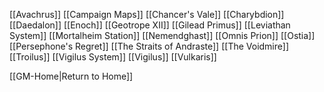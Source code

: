 [[Avachrus]]
[[Campaign Maps]]
[[Chancer's Vale]]
[[Charybdion]]
[[Daedalon]]
[[Enoch]]
[[Geotrope XII]]
[[Gilead Primus]]
[[Leviathan System]]
[[Mortalheim Station]]
[[Nemendghast]]
[[Omnis Prion]]
[[Ostia]]
[[Persephone's Regret]]
[[The Straits of Andraste]]
[[The Voidmire]]
[[Troilus]]
[[Vigilus System]]
[[Vigilus]]
[[Vulkaris]]


[[GM-Home|Return to Home]]